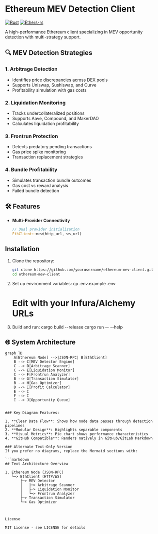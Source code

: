 # Ethereum MEV Detection Client

[![Rust](https://img.shields.io/badge/Rust-1.70+-blue.svg)](https://www.rust-lang.org/)
[![Ethers-rs](https://img.shields.io/badge/Ethers.rs-2.0+-orange.svg)](https://github.com/gakonst/ethers-rs)

A high-performance Ethereum client specializing in MEV opportunity detection with multi-strategy support.

## 🔍 MEV Detection Strategies

### 1. Arbitrage Detection
- Identifies price discrepancies across DEX pools
- Supports Uniswap, Sushiswap, and Curve
- Profitability simulation with gas costs

### 2. Liquidation Monitoring
- Tracks undercollateralized positions
- Supports Aave, Compound, and MakerDAO
- Calculates liquidation profitability

### 3. Frontrun Protection
- Detects predatory pending transactions
- Gas price spike monitoring
- Transaction replacement strategies

### 4. Bundle Profitability
- Simulates transaction bundle outcomes
- Gas cost vs reward analysis
- Failed bundle detection

## 🛠️ Features

- **Multi-Provider Connectivity**
  ```rust
  // Dual provider initialization
  EthClient::new(http_url, ws_url)

## Installation

1. Clone the repository:
   ```bash
   git clone https://github.com/yourusername/ethereum-mev-client.git
   cd ethereum-mev-client

2. Set up environment variables:
    cp .env.example .env
    # Edit with your Infura/Alchemy URLs

3. Build and run:
    cargo build --release
    cargo run -- --help
    

## 🌐 System Architecture

```mermaid
graph TD
    A[Ethereum Node] -->|JSON-RPC| B[EthClient]
    B --> C[MEV Detector Engine]
    C --> D[Arbitrage Scanner]
    C --> E[Liquidation Monitor]
    C --> F[Frontrun Analyzer]
    B --> G[Transaction Simulator]
    B --> H[Gas Optimizer]
    D --> I[Profit Calculator]
    E --> I
    F --> I
    I --> J[Opportunity Queue]


### Key Diagram Features:

1. **Clear Data Flow**: Shows how node data passes through detection pipelines
2. **Modular Design**: Highlights separable components
3. **Visual Metrics**: Pie chart shows performance characteristics
4. **GitHub Compatible**: Renders natively in GitHub/GitLab Markdown

### Alternate Text-Only Version
If you prefer no diagrams, replace the Mermaid sections with:

```markdown
## Text Architecture Overview

1. Ethereum Node (JSON-RPC)
   └─> EthClient (HTTP/WS)
       ├─> MEV Detector
       │   ├─> Arbitrage Scanner
       │   ├─> Liquidation Monitor
       │   └─> Frontrun Analyzer
       ├─> Transaction Simulator
       └─> Gas Optimizer



License

MIT License - see LICENSE for details
